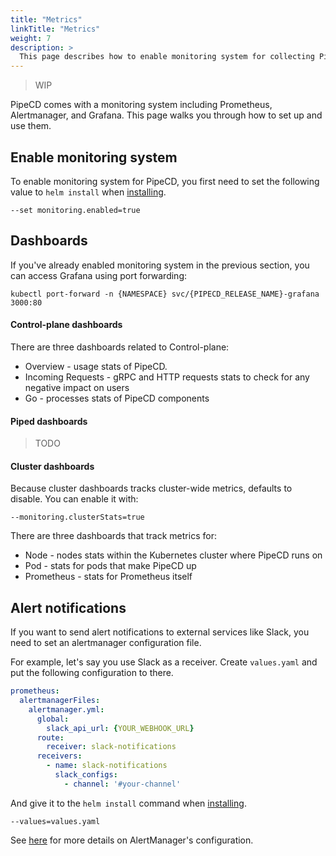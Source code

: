 ```yaml
---
title: "Metrics"
linkTitle: "Metrics"
weight: 7
description: >
  This page describes how to enable monitoring system for collecting PipeCD' metrics.
---
```


> WIP

PipeCD comes with a monitoring system including Prometheus, Alertmanager, and Grafana.
This page walks you through how to set up and use them.

## Enable monitoring system
To enable monitoring system for PipeCD, you first need to set the following value to `helm install` when [installing](/docs/operator-manual/control-plane/installation/#3-preparing-control-plane-configuration-file-and-installing).

```
--set monitoring.enabled=true
```

## Dashboards
If you've already enabled monitoring system in the previous section, you can access Grafana using port forwarding:

```
kubectl port-forward -n {NAMESPACE} svc/{PIPECD_RELEASE_NAME}-grafana 3000:80
```

#### Control-plane dashboards
There are three dashboards related to Control-plane:
- Overview - usage stats of PipeCD.
- Incoming Requests - gRPC and HTTP requests stats to check for any negative impact on users
- Go - processes stats of PipeCD components

#### Piped dashboards
> TODO

#### Cluster dashboards
Because cluster dashboards tracks cluster-wide metrics, defaults to disable. You can enable it with:

```
--monitoring.clusterStats=true
```

There are three dashboards that track metrics for:
- Node - nodes stats within the Kubernetes cluster where PipeCD runs on
- Pod - stats for pods that make PipeCD up
- Prometheus - stats for Prometheus itself

## Alert notifications
If you want to send alert notifications to external services like Slack, you need to set an alertmanager configuration file.

For example, let's say you use Slack as a receiver. Create `values.yaml` and put the following configuration to there.

```yaml
prometheus:
  alertmanagerFiles:
    alertmanager.yml:
      global:
        slack_api_url: {YOUR_WEBHOOK_URL}
      route:
        receiver: slack-notifications
      receivers:
        - name: slack-notifications
          slack_configs:
            - channel: '#your-channel'
```

And give it to the `helm install` command when [installing](/docs/operator-manual/control-plane/installation/#3-preparing-control-plane-configuration-file-and-installing).

```
--values=values.yaml
```

See [here](https://prometheus.io/docs/alerting/latest/configuration/) for more details on AlertManager's configuration.